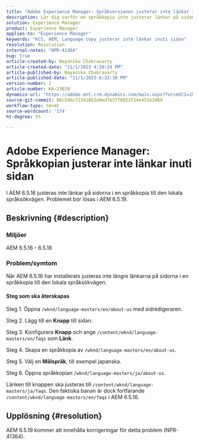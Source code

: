 ```yaml
---
title: "Adobe Experience Manager: Språkversionen justerar inte länkar inuti sidan"
description: Lär dig varför en språkkopia inte justerar länkar på sidan i Experience Manager.
solution: Experience Manager
product: Experience Manager
applies-to: "Experience Manager"
keywords: "KCS, AEM, Language copy justerar inte länkar inuti sidan"
resolution: Resolution
internal-notes: "NPR-41364"
bug: true
article-created-by: Nayanika Chakravarty
article-created-date: "11/1/2023 4:20:24 PM"
article-published-by: Nayanika Chakravarty
article-published-date: "11/1/2023 6:33:30 PM"
version-number: 2
article-number: KA-23020
dynamics-url: "https://adobe-ent.crm.dynamics.com/main.aspx?forceUCI=1&pagetype=entityrecord&etn=knowledgearticle&id=4438a28e-d278-ee11-8179-6045bd0065f9"
source-git-commit: 86c54bc72341852a9ed7b37f0853f14e451e3469
workflow-type: tm+mt
source-wordcount: '174'
ht-degree: 5%

---
```


# Adobe Experience Manager: Språkkopian justerar inte länkar inuti sidan


I AEM 6.5.16 justeras inte länkar på sidorna i en språkkopia till den lokala språksökvägen. Problemet bör lösas i AEM 6.5.19.

## Beskrivning {#description}


### <b>Miljöer</b>

AEM 6.5.16 - 6.5.18

### Problem/symtom

När AEM 6.5.16 har installerats justeras inte längre länkarna på sidorna i en språkkopia till den lokala språksökvägen.

#### Steg som ska återskapas

Steg 1. Öppna `/wknd/language-masters/en/about-us` med sidredigeraren.

Steg 2. Lägg till en <b>Knapp</b> till sidan.

Steg 3. Konfigurera <b>Knapp</b> och ange `/content/wknd/language-masters/en/faqs` som <b>Länk</b>.

Steg 4. Skapa en språkkopia av `/wknd/language-masters/en/about-us`.

Steg 5. Välj en <b>Målspråk</b>, till exempel japanska.

Steg 6. Öppna språkkopian `/wknd/language-masters/ja/about-us`.

Länken till knappen ska justeras till `/content/wknd/language-masters/ja/faqs`. Den faktiska banan är dock fortfarande `/content/wknd/language-masters/en/faqs` i AEM 6.5.16.


## Upplösning {#resolution}


AEM 6.5.19 kommer att innehålla korrigeringar för detta problem (NPR-41364).
